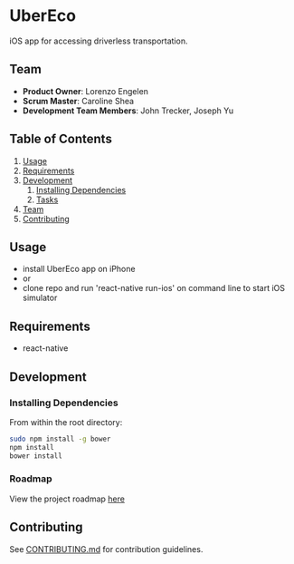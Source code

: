 # UberEco

iOS app for accessing driverless transportation.

## Team

  - __Product Owner__: Lorenzo Engelen
  - __Scrum Master__: Caroline Shea
  - __Development Team Members__: John Trecker, Joseph Yu

## Table of Contents

1. [Usage](#Usage)
1. [Requirements](#requirements)
1. [Development](#development)
    1. [Installing Dependencies](#installing-dependencies)
    1. [Tasks](#tasks)
1. [Team](#team)
1. [Contributing](#contributing)

## Usage

- install UberEco app on iPhone
- or
- clone repo and run 'react-native run-ios' on command line to start iOS simulator

## Requirements

- react-native

## Development

### Installing Dependencies

From within the root directory:

```sh
sudo npm install -g bower
npm install
bower install
```

### Roadmap

View the project roadmap [here](LINK_TO_PROJECT_ISSUES)


## Contributing

See [CONTRIBUTING.md](CONTRIBUTING.md) for contribution guidelines.
